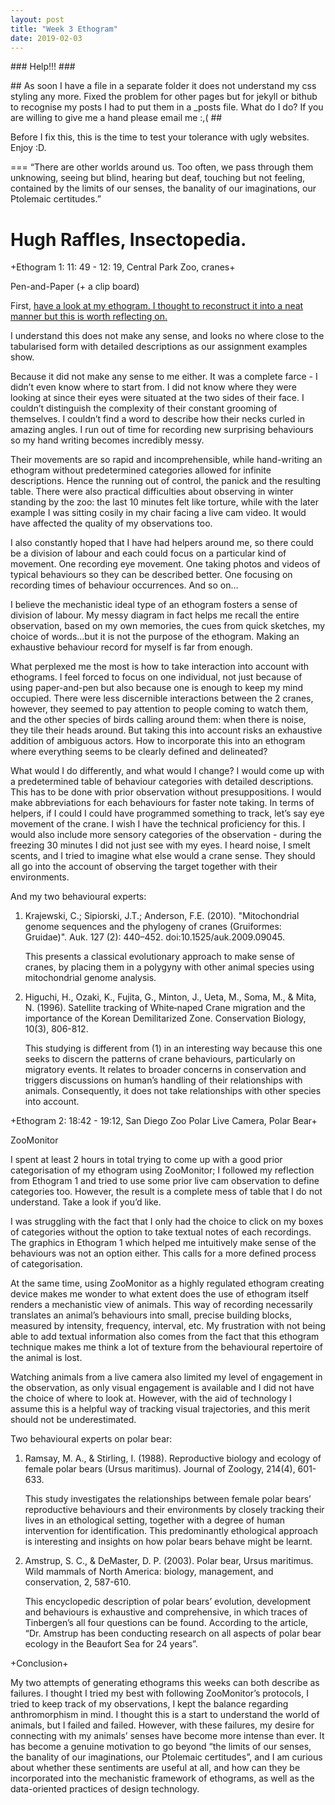 ```yaml
---
layout: post
title: "Week 3 Ethogram"
date: 2019-02-03
---
```

<div class="blurb">
<p>
### Help!!! ###
  </p>
<p>
  ## As soon I have a file in a separate folder it does not understand my css styling any more. Fixed the problem for other pages but for jekyll or bithub to recognise my posts I had to put them in a _posts file. What do I do? If you are willing to give me a hand please email me :,( ##
  </p>

Before I fix this, this is the time to test your tolerance with ugly websites. Enjoy :D.

===
“There are other worlds around us. Too often, we pass through them unknowing, seeing but blind, hearing but deaf, touching but not feeling, contained by the limits of our senses, the banality of our imaginations, our Ptolemaic certitudes.”

Hugh Raffles, Insectopedia.
===


+Ethogram 1: 11: 49 - 12: 19, Central Park Zoo, cranes+

Pen-and-Paper (+ a clip board)

First, <a href="/new doc 2019-02-03 21.50.19.pdf"> have a look at my ethogram. I thought to reconstruct it into a neat manner but this is worth reflecting on. </a>


I understand this does not make any sense, and looks no where close to the tabularised form with detailed descriptions as our assignment examples show. 

Because it did not make any sense to me either. It was a complete farce - I didn’t even know where to start from. I did not know where they were looking at since their eyes were situated at the two sides of their face. I couldn’t distinguish the complexity of their constant grooming of themselves. I couldn’t find a word to describe how their necks curled in amazing angles. I run out of time for recording new surprising behaviours so my hand writing becomes incredibly messy. 

Their movements are so rapid and incomprehensible, while hand-writing an ethogram without predetermined categories allowed for infinite descriptions. Hence the running out of control, the panick and the resulting table. There were also practical difficulties about observing in winter standing by the zoo: the last 10 minutes felt like torture, while with the later example I was sitting cosily in my chair facing a live cam video. It would have affected the quality of my observations too. 

I also constantly hoped that I have had helpers around me, so there could be a division of labour and each could focus on a particular kind of movement. One recording eye movement. One taking photos and videos of typical behaviours so they can be described better. One focusing on recording times of behaviour occurrences. And so on…

I believe the mechanistic ideal type of an ethogram fosters a sense of division of labour. My messy diagram in fact helps me recall the entire observation, based on my own memories, the cues from quick sketches, my choice of words…but it is not the purpose of the ethogram. Making an exhaustive behaviour record for myself is far from enough.

What perplexed me the most is how to take interaction into account with ethograms. I feel forced to focus on one individual, not just because of using paper-and-pen but also because one is enough to keep my mind occupied. There were less discernible interactions between the 2 cranes, however, they seemed to pay attention to people coming to watch them, and the other species of birds calling around them: when there is noise, they tile their heads around. But taking this into account risks an exhaustive addition of ambiguous actors. How to incorporate this into an ethogram where everything seems to be clearly defined and delineated?


What would I do differently, and what would I change? I would come up with a predetermined table of behaviour categories with detailed descriptions. This has to be done with prior observation without presuppositions. I would make abbreviations for each behaviours for faster note taking. In terms of helpers, if I could I could have programmed something to track, let’s say eye movement of the crane. I wish I have the technical proficiency for this. I would also include more sensory categories of the observation - during the freezing 30 minutes I did not just see with my eyes. I heard noise, I smelt scents, and I tried to imagine what else would a crane sense. They should all go into the account of observing the target together with their environments. 

And my two behavioural experts:
1. Krajewski, C.; Sipiorski, J.T.; Anderson, F.E. (2010). "Mitochondrial genome sequences and the phylogeny of cranes (Gruiformes: Gruidae)". Auk. 127 (2): 440–452. doi:10.1525/auk.2009.09045. 

	This presents a classical evolutionary approach to make sense of cranes, by placing them in a polygyny with other animal species using mitochondrial genome analysis. 

2. Higuchi, H., Ozaki, K., Fujita, G., Minton, J., Ueta, M., Soma, M., & Mita, N. (1996). Satellite tracking of White‐naped Crane migration and the importance of the Korean Demilitarized Zone. Conservation Biology, 10(3), 806-812.
	
	This studying is different from (1) in an interesting way because this one seeks to discern the patterns of crane behaviours, particularly on migratory events. It relates to broader concerns in conservation and triggers discussions on human’s handling of their relationships with animals.  Consequently, it does not take relationships with other species into account. 


+Ethogram 2: 18:42 - 19:12, San Diego Zoo Polar Live Camera, Polar Bear+

ZooMonitor

I spent at least 2 hours in total trying to come up with a good prior categorisation of my ethogram using ZooMonitor; I followed my reflection from Ethogram 1 and tried to use some prior live cam observation to define categories too. However, the result is a complete mess of table that I do not understand. Take a look if you’d like.

I was struggling with the fact that I only had the choice to click on my boxes of categories without the option to take textual notes of each recordings. The graphics in Ethogram 1 which helped me intuitively make sense of the behaviours was not an option either. This calls for a more defined process of categorisation. 

At the same time, using ZooMonitor as a highly regulated ethogram creating device makes me wonder to what extent does the use of ethogram itself renders a mechanistic view of animals. This way of recording necessarily translates an animal’s behaviours into small, precise building blocks, measured by intensity, frequency, interval, etc. My frustration with not being able to add textual information also comes from the fact that this ethogram technique makes me think a lot of texture from the behavioural repertoire of the animal is lost. 

Watching animals from a live camera also limited my level of engagement in the observation, as only visual engagement is available and I did not have the choice of where to look at. However, with the aid of technology I assume this is a helpful way of tracking visual trajectories, and this merit should not be underestimated. 


Two behavioural experts on polar bear:
1. Ramsay, M. A., & Stirling, I. (1988). Reproductive biology and ecology of female polar bears (Ursus maritimus). Journal of Zoology, 214(4), 601-633.
	
	This study investigates the relationships between female polar bears’ reproductive behaviours and their environments by closely tracking their lives in an ethological setting, together with a degree of human intervention for identification. This predominantly ethological approach is interesting and insights on how polar bears behave might be learnt.

2. Amstrup, S. C., & DeMaster, D. P. (2003). Polar bear, Ursus maritimus. Wild mammals of North America: biology, management, and conservation, 2, 587-610.

	This encyclopedic description of polar bears’ evolution, development and behaviours is exhaustive and comprehensive, in which traces of Tinbergen’s all four questions can be found. According to the article, “Dr. Amstrup has been conducting research on all aspects of polar bear ecology in the Beaufort Sea for 24 years”. 



+Conclusion+

My two attempts of generating ethograms this weeks can both describe as failures. I thought I tried my best with following ZooMonitor’s protocols, I tried to keep track of my observations, I kept the balance regarding anthromorphism in mind. I thought this is a start to understand the world of animals, but I failed and failed. However, with these failures, my desire for connecting with my animals’ senses have become more intense than ever. It has become a genuine motivation to go beyond “the limits of our senses, the banality of our imaginations, our Ptolemaic certitudes”, and I am curious about whether these sentiments are useful at all, and how can they be incorporated into the mechanistic framework of ethograms, as well as the data-oriented practices of design technology. 









</div><!-- /.blurb -->
